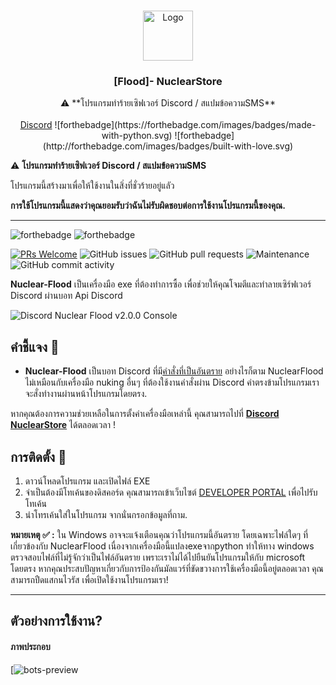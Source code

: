 <br/>
<p align="center">
  <a href="https://github.com/Xvirus-Team/xvirus-tools">
    <img src="https://media.discordapp.net/attachments/944805030161170502/1176167251339116655/White_Orange_Modern_N_Alphabet_Tech_Business_Logo_1.png?ex=656de21c&is=655b6d1c&hm=c7175848a1a471ef5ddfd5492a8451b680fcf926ddbe910da998fec9801ee27c&=&format=webp&width=577&height=577" alt="Logo" width="80" height="80">
  </a>

  <h3 align="center">[Flood]- NuclearStore</h3>

  <p align="center">
    ⚠️ **โปรแกรมทำร้ายเซิฟเวอร์ Discord / สแปมข้อความSMS**
    <br/>
    <br/>
    <a href="https://discord.gg/HFvska6UTZ">Discord</a>
    ![forthebadge](https://forthebadge.com/images/badges/made-with-python.svg)
    ![forthebadge](http://forthebadge.com/images/badges/built-with-love.svg)
  </p>
</p>

⚠️ **โปรแกรมทำร้ายเซิฟเวอร์ Discord / สแปมข้อความSMS**

โปรแกรมนี้สร้างมาเพื่อให้ใช้งานในสิ่งที่ชั่วร้ายอยู่แลัว

**การใช้โปรแกรมนี้แสดงว่าคุณยอมรับว่าฉันไม่รับผิดชอบต่อการใช้งานโปรแกรมนี้ของคุณ.**

---

![forthebadge](https://forthebadge.com/images/badges/made-with-python.svg)
![forthebadge](http://forthebadge.com/images/badges/built-with-love.svg)

[![PRs Welcome](https://img.shields.io/badge/PRs-welcome-brightgreen.svg?style=shields)](http://makeapullrequest.com)
![GitHub issues](https://img.shields.io/github/issues/the-cult-of-integral/discord-raidkit)
![GitHub pull requests](https://img.shields.io/github/issues-pr/9P9/Discord-QR-Token-Logger)
![Maintenance](https://img.shields.io/maintenance/yes/2023)
![GitHub commit activity](https://img.shields.io/github/commit-activity/m/the-cult-of-integral/discord-raidkit)

**Nuclear-Flood** เป็นเครื่องมือ exe ที่ต้องทำการซื้อ เพื่อช่วยให้คุณโจมตีและทำลายเซิร์ฟเวอร์ Discord ผ่านบอท Api Discord

![Discord Nuclear Flood v2.0.0 Console](https://media.discordapp.net/attachments/1176389873066844231/1177453236265947166/image.png)

## คำชี้แจง 🔧

- **Nuclear-Flood** เป็นบอท Discord ที่มี[คำสั่งที่เป็นอันตราย](https://discord.gg/HFvska6UTZ) อย่างไรก็ตาม NuclearFlood ไม่เหมือนกับเครื่องมือ nuking อื่นๆ ที่ต้องใช้งานคำสั่งผ่าน Discord คำตรงข้ามโปรแกรมเราจะสั่งทำงานผ่านหน้าโปรแกรมโดยตรง.


หากคุณต้องการความช่วยเหลือในการตั้งค่าเครื่องมือเหล่านี้ คุณสามารถไปที่ **[Discord NuclearStore](https://discord.gg/HFvska6UTZ)** ได้ตลอดเวลา !
 
## การติดตั้ง 📑

1. ดาวน์โหลดโปรแกรม และเปิดไฟล์ EXE
2. จำเป็นต้องมีโทเค้นของดิสคอร์ด คุณสามารถเข้าเว็บไซต์ [DEVELOPER PORTAL](https://discord.com/developers/applications) เพื่อไปรับโทเค้น
3. นำโทรเค้นใส่ในโปรแกรม จากนั่นกรอกข้อมูลที่ถาม.

**หมายเหตุ ✅ :** ใน Windows อาจจะแจ้งเตือนคุณว่าโปรแกรมนี้อันตราย โดยเฉพาะไฟล์ใดๆ ที่เกี่ยวข้องกับ NuclearFlood เนื่องจากเครื่องมือนี้แปลงexeจากpython ทำให้ทาง windows ตรวจสอบไฟล์ที่ไม่รู้จักว่าเป็นไฟล์อันตราย เพราะเราไม่ได้ไปยืนยันโปรแกรมให้กับ microsoft โดยตรง หากคุณประสบปัญหาเกี่ยวกับการป้องกันมัลแวร์ที่ขัดขวางการใช้เครื่องมือนี้อยู่ตลอดเวลา คุณสามารถปืดแสกนไวรัส เพื่อเปิดใช้งานโปรแกรมเรา!

---

## ตัวอย่างการใช้งาน?

#### ภาพประกอบ

[![bots-preview](https://media.discordapp.net/attachments/1176389873066844231/1177456414466244648/image.png)
